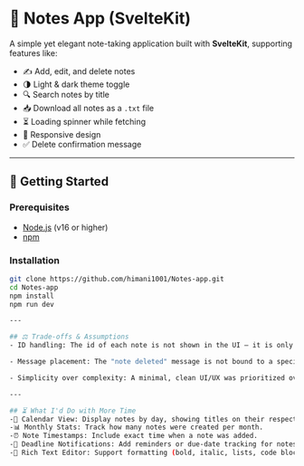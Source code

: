 # 📝 Notes App (SvelteKit)

A simple yet elegant note-taking application built with **SvelteKit**, supporting features like:

- ✍️ Add, edit, and delete notes
- 🌗 Light & dark theme toggle
- 🔍 Search notes by title
- 📥 Download all notes as a `.txt` file
- ⏳ Loading spinner while fetching
- 📱 Responsive design
- ✅ Delete confirmation message

---

## 🚀 Getting Started

### Prerequisites

- [Node.js](https://nodejs.org/) (v16 or higher)
- [npm](https://www.npmjs.com/)

### Installation

```bash
git clone https://github.com/himani1001/Notes-app.git
cd Notes-app
npm install
npm run dev

---

## ⚖️ Trade-offs & Assumptions
- ID handling: The id of each note is not shown in the UI — it is only used internally in the API and data handling logic.

- Message placement: The "note deleted" message is not bound to a specific note card, and may appear anywhere in the list temporarily.

- Simplicity over complexity: A minimal, clean UI/UX was prioritized over complex animations or heavy feature sets to keep the app performant and understandable.

---

## ⏳ What I'd Do with More Time
-📅 Calendar View: Display notes by day, showing titles on their respective dates.
-📊 Monthly Stats: Track how many notes were created per month.
-⏰ Note Timestamps: Include exact time when a note was added.
-🔔 Deadline Notifications: Add reminders or due-date tracking for notes.
-📝 Rich Text Editor: Support formatting (bold, italic, lists, code blocks, etc.) within notes for a better writing experience.